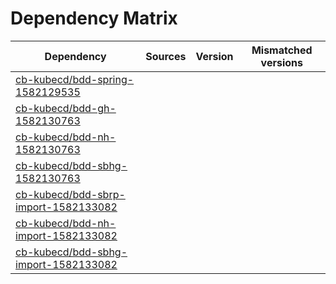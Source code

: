 # Dependency Matrix

Dependency | Sources | Version | Mismatched versions
---------- | ------- | ------- | -------------------
[cb-kubecd/bdd-spring-1582129535](https://github.com/cb-kubecd/bdd-spring-1582129535.git) |  | []() | 
[cb-kubecd/bdd-gh-1582130763](https://github.com/cb-kubecd/bdd-gh-1582130763.git) |  | []() | 
[cb-kubecd/bdd-nh-1582130763](https://github.com/cb-kubecd/bdd-nh-1582130763.git) |  | []() | 
[cb-kubecd/bdd-sbhg-1582130763](https://github.com/cb-kubecd/bdd-sbhg-1582130763.git) |  | []() | 
[cb-kubecd/bdd-sbrp-import-1582133082](https://github.com/cb-kubecd/bdd-sbrp-import-1582133082.git) |  | []() | 
[cb-kubecd/bdd-nh-import-1582133082](https://github.com/cb-kubecd/bdd-nh-import-1582133082.git) |  | []() | 
[cb-kubecd/bdd-sbhg-import-1582133082](https://github.com/cb-kubecd/bdd-sbhg-import-1582133082.git) |  | []() | 
